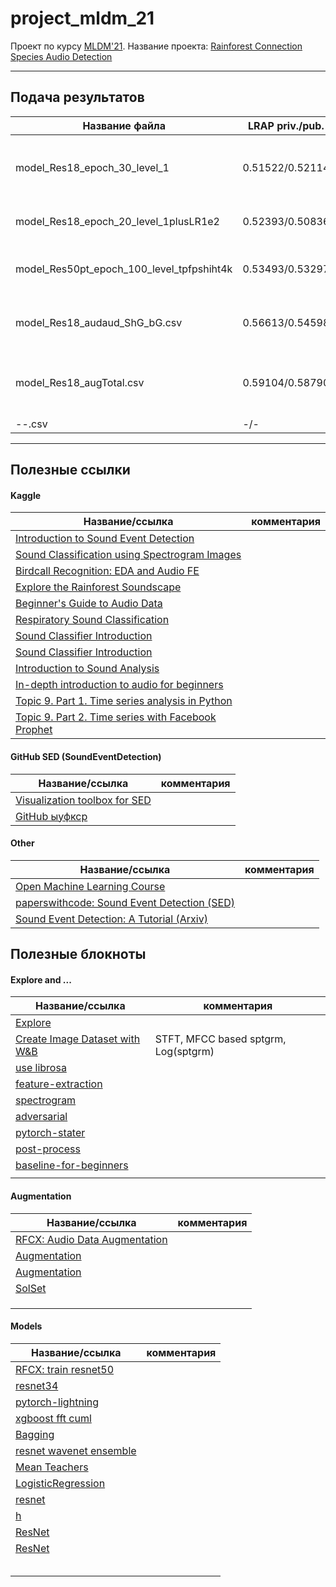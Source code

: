 # project_mldm_21

Проект по курсу [MLDM'21](https://github.com/HSE-LAMBDA/MLDM-2021/blob/main/Exam-project-guidelines.md). Название проекта: [Rainforest Connection Species Audio Detection](https://www.kaggle.com/c/rfcx-species-audio-detection/overview)


---
## Подача результатов

| Название файла| LRAP priv./pub. | дата| комментарий|
| ------------- | ------------- | ------------- |------------- |
|  model_Res18_epoch_30_level_1| 0.51522/0.52114 | 27.01.22 |Простая модель, неаугментированные данные, мало эпох, проверка работоспособности|
|  model_Res18_epoch_20_level_1plusLR1e2| 0.52393/0.50836 | 28.01.22 |Простая модель, аугментация картинок, мало эпох|
|  model_Res50pt_epoch_100_level_tpfpshiht4k| 0.53493/0.53297 | 29.01.22 | Предобученная модель Resnet50, аугментация сдвига, изменяющаяся LR |
| model_Res18_audaud_ShG_bG.csv | 0.56613/0.54598 | 31.01.22|Предобученная модель Resnet18, аугментация аудио файлов, gauss,shift |
| model_Res18_augTotal.csv | 0.59104/0.58790 | 31.01.22| Предобученная модель Resnet18, большая аугментация аудио файлов, gauss,shift |
| --.csv | -/- | --.--.22|--|
---
## Полезные ссылки
#### Kaggle
| Название/ссылка|комментария |
| ------------- | ------------- |
|[Introduction to Sound Event Detection](https://www.kaggle.com/hidehisaarai1213/introduction-to-sound-event-detection)||
|[Sound Classification using Spectrogram Images](https://www.kaggle.com/devilsknight/sound-classification-using-spectrogram-images)||
|[Birdcall Recognition: EDA and Audio FE](https://www.kaggle.com/andradaolteanu/birdcall-recognition-eda-and-audio-fe)||
|[Explore the Rainforest Soundscape](https://www.kaggle.com/gpreda/explore-the-rainforest-soundscape)||
|[Beginner's Guide to Audio Data](https://www.kaggle.com/fizzbuzz/beginner-s-guide-to-audio-data)||
|[Respiratory Sound Classification](https://www.kaggle.com/georgekantasis/respiratory-sound-classification)||
|[Sound Classifier Introduction](https://www.kaggle.com/aditya48/sound-classifier-introduction)||
|[Sound Classifier Introduction](https://www.kaggle.com/aditya48/sound-classifier-introduction)||
|[Introduction to Sound Analysis](https://www.kaggle.com/mrhippo/introduction-to-sound-analysis)||
|[In-depth introduction to audio for beginners](https://www.kaggle.com/deepaksinghrawat/in-depth-introduction-to-audio-for-beginners)||
|[Topic 9. Part 1. Time series analysis in Python](https://www.kaggle.com/kashnitsky/topic-9-part-1-time-series-analysis-in-python)||
|[Topic 9. Part 2. Time series with Facebook Prophet](https://www.kaggle.com/kashnitsky/topic-9-part-2-time-series-with-facebook-prophet)||


#### GitHub SED (SoundEventDetection)
| Название/ссылка|комментария |
| ------------- | ------------- |
|[Visualization toolbox for SED](https://github.com/TUT-ARG/sed_vis)||
|[GitHub ыуфкср](https://github.com/search?q=sound+event+detection)||
[]()

#### Other
| Название/ссылка|комментария |
| ------------- | ------------- |
|[Open Machine Learning Course](https://mlcourse.ai/)||
|[paperswithcode: Sound Event Detection (SED)](https://paperswithcode.com/task/sound-event-detection)||
|[Sound Event Detection: A Tutorial (Arxiv)](https://arxiv.org/abs/2107.05463)||
[]()


## Полезные блокноты
#### Explore and ...
| Название/ссылка|комментария |
| ------------- | ------------- |
|[Explore](https://www.kaggle.com/gpreda/explore-the-rainforest-soundscape)||
|[Create Image Dataset with W&B](https://www.kaggle.com/ayuraj/rainforest-create-image-dataset-with-w-b)|STFT, MFCC based sptgrm, Log(sptgrm)|
|[use librosa](https://www.kaggle.com/hamditarek/rainforest-connection-analysis-using-librosa)||
|[feature-extraction](https://www.kaggle.com/shreyasajal/birdclef-2021-librosa-audio-feature-extraction)||
|[spectrogram](https://www.kaggle.com/theoviel/spectrogram-generation)||
|[adversarial](https://www.kaggle.com/tunguz/adversarial-rainforest)||
|[pytorch-stater](https://www.kaggle.com/gopidurgaprasad/rfcs-audio-detection-pytorch-stater)||
|[post-process](https://www.kaggle.com/cdeotte/rainforest-post-process-lb-0-970)||
|[baseline-for-beginners](https://www.kaggle.com/fffrrt/all-in-one-rfcx-baseline-for-beginners)||
|[]()||

#### Augmentation
| Название/ссылка|комментария |
| ------------- | ------------- |
|[RFCX: Audio Data Augmentation](https://www.kaggle.com/hidehisaarai1213/rfcx-audio-data-augmentation-japanese-english)||
|[Augmentation](https://www.kaggle.com/duythanhng/rfcx-torchvision-models-augmentation)||
|[Augmentation](https://www.kaggle.com/gopidurgaprasad/audio-augmentation-albumentations)||
|[SolSet](https://www.kaggle.com/mehrankazeminia/automl-inference-audio-detection-soliset)||
|[]()||
|[]()||
|[]()||

#### Models
| Название/ссылка|комментария |
| ------------- | ------------- |
|[RFCX: train resnet50](https://www.kaggle.com/yosshi999/rfcx-train-resnet50-with-tpu)||
|[resnet34](https://www.kaggle.com/khoongweihao/resnet34-more-augmentations-mixup-tta-inference)||
|[pytorch-lightning](https://www.kaggle.com/jackvial/pytorch-lightning-starter) ||
|[xgboost fft cuml](https://www.kaggle.com/titericz/0-525-tabular-xgboost-gpu-fft-gpu-cuml-fast)||
|[Bagging](https://www.kaggle.com/saurabhbagchi/rfcx-bagging-with-different-weights-0-879-score)||
|[resnet wavenet ensemble](https://www.kaggle.com/aikhmelnytskyy/resnet-wavenet-my-best-single-model-ensemble)||
|[Mean Teachers](https://www.kaggle.com/reppic/mean-teachers-find-more-birds)||
|[LogisticRegression](https://www.kaggle.com/titericz/0-309-baseline-logisticregression-using-fft)||
|[resnet](https://www.kaggle.com/meaninglesslives/rfcx-minimal)||
|[h](https://www.kaggle.com/kneroma/inference-tpu-rfcx-audio-detection-fast)||
|[ResNet](https://www.kaggle.com/kneroma/inference-resnest-rfcx-audio-detection)||
|[ResNet](https://www.kaggle.com/aikhmelnytskyy/resnet-tpu-on-colab-and-kaggle)||
|[]()||
|[]()||
|[]()||
|[]()||
|[]()||


